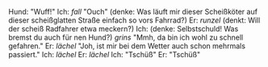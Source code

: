 <html><body><p>Hund: "Wuff!"
Ich: <em>fall</em> "Ouch" (denke: Was läuft mir dieser Scheißköter auf dieser scheißglatten Straße einfach so vors Fahrrad?)
Er: <em>runzel</em> (denkt: Will der scheiß Radfahrer etwa meckern?)
Ich: (denke: Selbstschuld! Was bremst du auch für nen Hund?) <em>grins</em> "Mmh, da bin ich wohl zu schnell gefahren."
Er: <em>lächel</em> "Joh, ist mir bei dem Wetter auch schon mehrmals passiert."
Ich: <em>lächel</em>
Er: <em>lächel</em>
Ich: "Tschüß"
Er: "Tschüß"</p></body></html>